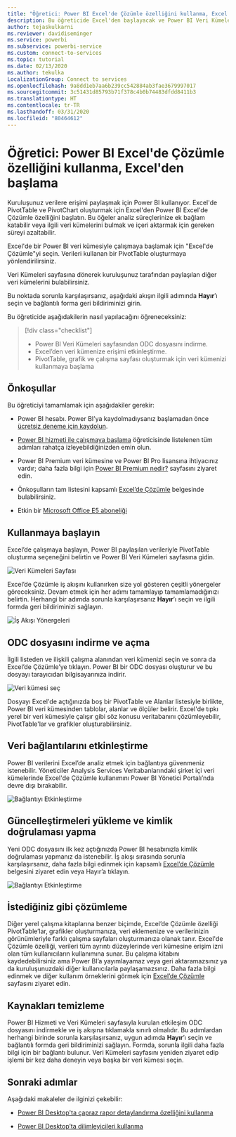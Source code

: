 ```yaml
---
title: "Öğretici: Power BI Excel'de Çözümle özelliğini kullanma, Excel'den başlama"
description: Bu öğreticide Excel'den başlayacak ve Power BI Veri Kümeleri sayfasına bağlanarak veri kümelerini Excel’e aktaracaksınız.
author: tejaskulkarni
ms.reviewer: davidiseminger
ms.service: powerbi
ms.subservice: powerbi-service
ms.custom: connect-to-services
ms.topic: tutorial
ms.date: 02/13/2020
ms.author: tekulka
LocalizationGroup: Connect to services
ms.openlocfilehash: 9a8dd1eb7aa6b239cc542884ab3fae3679997017
ms.sourcegitcommit: 3c51431d85793b71f378c4b0b74483dfdd8411b3
ms.translationtype: HT
ms.contentlocale: tr-TR
ms.lasthandoff: 03/31/2020
ms.locfileid: "80464612"
---
```

# <a name="tutorial-use-power-bi-analyze-in-excel-starting-in-excel"></a>Öğretici: Power BI Excel'de Çözümle özelliğini kullanma, Excel'den başlama

Kuruluşunuz verilere erişimi paylaşmak için Power BI kullanıyor. Excel'de PivotTable ve PivotChart oluşturmak için Excel'den Power BI Excel'de Çözümle özelliğini başlatın. Bu öğeler analiz süreçlerinize ek bağlam katabilir veya ilgili veri kümelerini bulmak ve içeri aktarmak için gereken süreyi azaltabilir.

Excel'de bir Power BI veri kümesiyle çalışmaya başlamak için "Excel'de Çözümle"yi seçin. Verileri kullanan bir PivotTable oluşturmaya yönlendirilirsiniz.  

Veri Kümeleri sayfasına dönerek kuruluşunuz tarafından paylaşılan diğer veri kümelerini bulabilirsiniz.

Bu noktada sorunla karşılaşırsanız, aşağıdaki akışın ilgili adımında **Hayır**’ı seçin ve bağlantılı forma geri bildiriminizi girin.  

Bu öğreticide aşağıdakilerin nasıl yapılacağını öğreneceksiniz:

> [!div class="checklist"]
> * Power BI Veri Kümeleri sayfasından ODC dosyasını indirme.
> * Excel’den veri kümenize erişimi etkinleştirme.
> * PivotTable, grafik ve çalışma sayfası oluşturmak için veri kümenizi kullanmaya başlama

## <a name="prerequisites"></a>Önkoşullar

Bu öğreticiyi tamamlamak için aşağıdakiler gerekir:

* Power BI hesabı. Power BI’ya kaydolmadıysanız başlamadan önce [ücretsiz deneme için kaydolun](https://app.powerbi.com/signupredirect?pbi_source=web).

* [Power BI hizmeti ile çalışmaya başlama](https://docs.microsoft.com/power-bi/service-get-started) öğreticisinde listelenen tüm adımları rahatça izleyebildiğinizden emin olun.

* Power BI Premium veri kümesine ve Power BI Pro lisansına ihtiyacınız vardır; daha fazla bilgi için [Power BI Premium nedir?](https://docs.microsoft.com/power-bi/service-premium-what-is) sayfasını ziyaret edin.

* Önkoşulların tam listesini kapsamlı [Excel’de Çözümle](https://docs.microsoft.com/power-bi/service-analyze-in-excel#requirements) belgesinde bulabilirsiniz.

* Etkin bir [Microsoft Office E5 aboneliği](https://www.microsoft.com/microsoft-365/business/office-365-enterprise-e5-business-software?activetab=pivot%3aoverviewtab)

## <a name="get-started"></a>Kullanmaya başlayın

Excel’de çalışmaya başlayın, Power BI paylaşılan verileriyle PivotTable oluşturma seçeneğini belirtin ve Power BI Veri Kümeleri sayfasına gidin.

![Veri Kümeleri Sayfası](media/service-tutorial-analyze-in-excel/tutorial-analyze-in-excel-01.png)

Excel’de Çözümle iş akışını kullanırken size yol gösteren çeşitli yönergeler göreceksiniz. Devam etmek için her adımı tamamlayıp tamamlamadığınızı belirtin. Herhangi bir adımda sorunla karşılaşırsanız **Hayır**’ı seçin ve ilgili formda geri bildiriminizi sağlayın.

![İş Akışı Yönergeleri](media/service-tutorial-analyze-in-excel/tutorial-analyze-in-excel-02.png)

## <a name="download-and-open-the-odc-file"></a>ODC dosyasını indirme ve açma

İlgili listeden ve ilişkili çalışma alanından veri kümenizi seçin ve sonra da Excel’de Çözümle’ye tıklayın. Power BI bir ODC dosyası oluşturur ve bu dosyayı tarayıcıdan bilgisayarınıza indirir.

![Veri kümesi seç](media/service-tutorial-analyze-in-excel/tutorial-analyze-in-excel-03.png)

Dosyayı Excel'de açtığınızda boş bir PivotTable ve Alanlar listesiyle birlikte, Power BI veri kümesinden tablolar, alanlar ve ölçüler belirir. Excel'de tıpkı yerel bir veri kümesiyle çalışır gibi söz konusu veritabanını çözümleyebilir, PivotTable'lar ve grafikler oluşturabilirsiniz.

## <a name="enable-data-connections"></a>Veri bağlantılarını etkinleştirme

Power BI verilerini Excel’de analiz etmek için bağlantıya güvenmeniz istenebilir. Yöneticiler Analysis Services Veritabanlarındaki şirket içi veri kümelerinde Excel'de Çözümle kullanımını Power BI Yönetici Portalı’nda devre dışı bırakabilir.

![Bağlantıyı Etkinleştirme](media/service-tutorial-analyze-in-excel/tutorial-analyze-in-excel-04.png)

## <a name="install-updates-and-authenticate"></a>Güncelleştirmeleri yükleme ve kimlik doğrulaması yapma

Yeni ODC dosyasını ilk kez açtığınızda Power BI hesabınızla kimlik doğrulaması yapmanız da istenebilir.  İş akışı sırasında sorunla karşılaşırsanız, daha fazla bilgi edinmek için kapsamlı [Excel’de Çözümle](https://docs.microsoft.com/power-bi/service-analyze-in-excel#sign-in-to-power-bi ) belgesini ziyaret edin veya Hayır’a tıklayın.

![Bağlantıyı Etkinleştirme](media/service-tutorial-analyze-in-excel/tutorial-analyze-in-excel-05.png)

## <a name="analyze-away"></a>İstediğiniz gibi çözümleme

Diğer yerel çalışma kitaplarına benzer biçimde, Excel’de Çözümle özelliği PivotTable’lar, grafikler oluşturmanıza, veri eklemenize ve verilerinizin görünümleriyle farklı çalışma sayfaları oluşturmanıza olanak tanır. Excel'de Çözümle özelliği, verileri tüm ayrıntı düzeylerinde veri kümesine erişim izni olan tüm kullanıcıların kullanımına sunar. Bu çalışma kitabını kaydedebilirsiniz ama Power BI’a yayımlayamaz veya geri aktaramazsınız ya da kuruluşunuzdaki diğer kullanıcılarla paylaşamazsınız. Daha fazla bilgi edinmek ve diğer kullanım örneklerini görmek için [Excel’de Çözümle](https://docs.microsoft.com/power-bi/service-analyze-in-excel#analyze-away) sayfasını ziyaret edin.

## <a name="clean-up-resources"></a>Kaynakları temizleme

Power BI Hizmeti ve Veri Kümeleri sayfasıyla kurulan etkileşim ODC dosyasını indirmekle ve iş akışına tıklamakla sınırlı olmalıdır. Bu adımlardan herhangi birinde sorunla karşılaşırsanız, uygun adımda **Hayır**’ı seçin ve bağlantılı formda geri bildiriminizi sağlayın. Formda, sorunla ilgili daha fazla bilgi için bir bağlantı bulunur. Veri Kümeleri sayfasını yeniden ziyaret edip işlemi bir kez daha deneyin veya başka bir veri kümesi seçin.

## <a name="next-steps"></a>Sonraki adımlar

Aşağıdaki makaleler de ilginizi çekebilir:

* [Power BI Desktop'ta çapraz rapor detaylandırma özelliğini kullanma](https://docs.microsoft.com/power-bi/desktop-cross-report-drill-through)

* [Power BI Desktop’ta dilimleyicileri kullanma](https://docs.microsoft.com/power-bi/visuals/power-bi-visualization-slicers)
